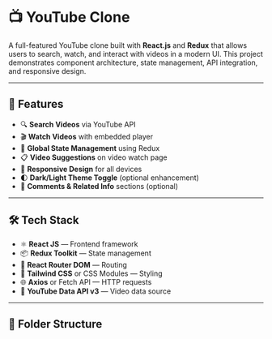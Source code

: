 # 📺 YouTube Clone

A full-featured YouTube clone built with **React.js** and **Redux** that allows users to search, watch, and interact with videos in a modern UI. This project demonstrates component architecture, state management, API integration, and responsive design.

---

## 🚀 Features

- 🔍 **Search Videos** via YouTube API
- 🎬 **Watch Videos** with embedded player
- 🧠 **Global State Management** using Redux
- 📋 **Video Suggestions** on video watch page
- 📱 **Responsive Design** for all devices
- 🌓 **Dark/Light Theme Toggle** (optional enhancement)
- 🧾 **Comments & Related Info** sections (optional)

---

## 🛠️ Tech Stack

- ⚛️ **React JS** — Frontend framework
- 📦 **Redux Toolkit** — State management
- 🔁 **React Router DOM** — Routing
- 💅 **Tailwind CSS** or CSS Modules — Styling
- 🌐 **Axios** or Fetch API — HTTP requests
- 🎥 **YouTube Data API v3** — Video data source

---

## 📂 Folder Structure

